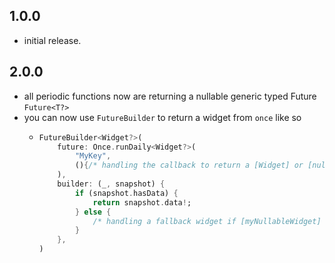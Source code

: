 ## 1.0.0

* initial release.

## 2.0.0

* all periodic functions now are returning a nullable generic typed Future `Future<T?>`
* you can now use `FutureBuilder` to return a widget from `once` like so 
  * ```dart
    FutureBuilder<Widget?>(
        future: Once.runDaily<Widget?>(
            "MyKey",
            (){/* handling the callback to return a [Widget] or [null] */},
        ),
        builder: (_, snapshot) {
            if (snapshot.hasData) {
                return snapshot.data!;
            } else {
                /* handling a fallback widget if [myNullableWidget] returns null */
            }
        },
    )
    ```